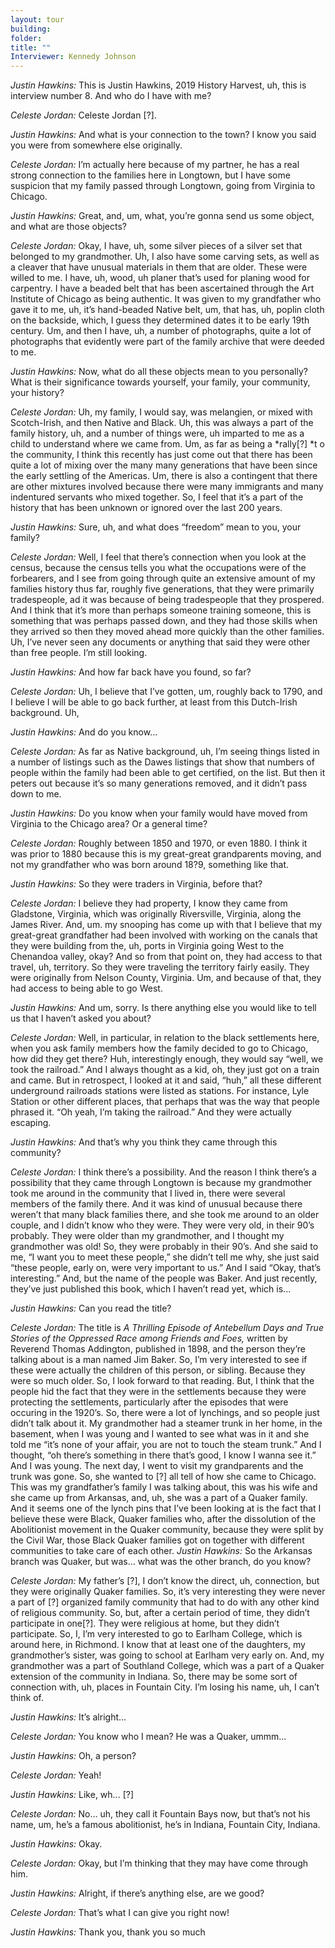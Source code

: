 ```yaml
---
layout: tour
building: 
folder: 
title: ""
Interviewer: Kennedy Johnson
---
```



*Justin Hawkins:* This is Justin Hawkins, 2019 History Harvest, uh, this is interview number 8. And who do I have with me?

*Celeste Jordan:* Celeste Jordan [?].

*Justin Hawkins:* And what is your connection to the town? I know you said you were from somewhere else originally.

*Celeste Jordan:* I’m actually here because of my partner, he has a real strong connection to the families here in Longtown, but I have some suspicion that my family passed through Longtown, going from Virginia to Chicago.

*Justin Hawkins:* Great, and, um, what, you’re gonna send us some object, and what are those objects?

*Celeste Jordan:* Okay, I have, uh, some silver pieces of a silver set that belonged to my grandmother. Uh, I also have some carving sets, as well as a cleaver that have unusual materials in them that are older. These were willed to me. I have, uh, wood, uh planer that’s used for planing wood for carpentry. I have a beaded belt that has been ascertained through the Art Institute of Chicago as being authentic. It was given to my grandfather who gave it to me, uh, it’s hand-beaded Native belt, um, that has, uh, poplin cloth on the backside, which, I guess they determined dates it to be early 19th century. Um, and then I have, uh, a number of photographs, quite a lot of photographs that evidently were part of the family archive that were deeded to me.

*Justin Hawkins:* Now, what do all these objects mean to you personally? What is their significance towards yourself, your family, your community, your history? 

*Celeste Jordan:* Uh, my family, I would say, was melangien, or mixed with Scotch-Irish, and then Native and Black. Uh, this was always a part of the family history, uh, and a number of things were, uh imparted to me as a child to understand where we came from. Um, as far as being a *rally[?] *t o the community, I think this recently has just come out that there has been quite a lot of mixing over the many many generations that have been since the early settling of the Americas. Um, there is also a contingent that there are other mixtures involved because there were many immigrants and many indentured servants who mixed together. So, I feel that it’s a part of the history that has been unknown or ignored over the last 200 years. 

*Justin Hawkins:* Sure, uh, and what does “freedom” mean to you, your family?

*Celeste Jordan:* Well, I feel that there’s connection when you look at the census, because the census tells you what the occupations were of the forbearers, and I see from going through quite an extensive amount of my families history thus far, roughly five generations, that they were primarily tradespeople, ad it was because of being tradespeople that they prospered. And I think that it’s more than perhaps someone training someone, this is something that was perhaps passed down, and they had those skills when they arrived so then they moved ahead more quickly than the other families. Uh, I’ve never seen any documents or anything that said they were other than free people. I’m still looking.

*Justin Hawkins:* And how far back have you found, so far?

*Celeste Jordan:* Uh, I believe that I’ve gotten, um, roughly back to 1790, and I believe I will be able to go back further, at least from this Dutch-Irish background. Uh,

*Justin Hawkins:* And do you know... 

*Celeste Jordan:* As far as Native background, uh, I’m seeing things listed in a number of listings such as the Dawes listings that show that numbers of people within the family had been able to get certified, on the list. But then it peters out because it’s so many generations removed, and it didn’t pass down to me. 

*Justin Hawkins:* Do you know when your family would have moved from Virginia to the Chicago area? Or a general time?

*Celeste Jordan:* Roughly between 1850 and 1970, or even 1880. I think it was prior to 1880 because this is my great-great grandparents moving, and not my grandfather who was born around 18?9, something like that. 

*Justin Hawkins:* So they were traders in Virginia, before that?

*Celeste Jordan:* I believe they had property, I know they came from Gladstone, Virginia, which was originally Riversville, Virginia, along the James River. And, um. my snooping has come up with that I believe that my great-great grandfather had been involved with working on the canals that they were building from the, uh, ports in Virginia going West to the Chenandoa valley, okay? And so from that point on, they had access to that travel, uh, territory. So they were traveling the territory fairly easily. They were originally from Nelson County, Virginia. Um, and because of that, they had access to being able to go West.

*Justin Hawkins:* And um, sorry. Is there anything else you would like to tell us that I haven’t asked you about?

*Celeste Jordan:* Well, in particular, in relation to the black settlements here, when you ask family members how the family decided to go to Chicago, how did they get there? Huh, interestingly enough, they would say “well, we took the railroad.” And I always thought as a kid, oh, they just 
got on a train and came. But in retrospect, I looked at it and said, “huh,” all these different underground railroads stations were listed as stations. For instance, Lyle Station or other different places, that perhaps that was the way that people phrased it. “Oh yeah, I’m taking the railroad.” And they were actually escaping. 

*Justin Hawkins:* And that’s why you think they came through this community?

*Celeste Jordan:* I think there’s a possibility. And the reason I think there’s a possibility that they came through Longtown is because my grandmother took me around in the community that I lived in, there were several members of the family there. And it was kind of unusual because there weren’t that many black families there, and she took me around to an older couple, and I didn’t know who they were. They were very old, in their 90’s probably. They were older than my grandmother, and I thought my grandmother was old! So, they were probably in their 90’s. And she said to me, “I want you to meet these people,” she didn’t tell me why, she just said “these people, early on, were very important to us.” And I said “Okay, that’s interesting.” And, but the name of the people was Baker. And just recently, they’ve just published this book, which I haven’t read yet, which is...

*Justin Hawkins:* Can you read the title?

*Celeste Jordan:* The title is *A Thrilling Episode of Antebellum Days and True Stories of the Oppressed Race among Friends and Foes,* written by Reverend Thomas Addington, published in 1898, and the person they’re talking about is a man named Jim Baker. So, I’m very interested to see if these were actually the children of this person, or sibling. Because they were so much older. So, I look forward to that reading. But, I think that the people hid the fact that they were in the settlements because they were protecting the settlements, particularly after the episodes that 
were occuring in the 1920’s. So, there were a lot of lynchings, and so people just didn’t talk about it. My grandmother had a steamer trunk in her home, in the basement, when I was young and I wanted to see what was in it and she told me “it’s none of your affair, you are not to touch the steam trunk.” And I thought, “oh there’s something in there that’s good, I know I wanna see it.” And I was young. The next day, I went to visit my grandparents and the trunk was gone. So, she wanted to [?] all tell of how she came to Chicago. This was my grandfather’s family I was talking about, this was his wife and she came up from Arkansas, and, uh, she was a part of a Quaker family. And it seems one of the lynch pins that I’ve been looking at is the fact that I believe these were Black, Quaker families who, after the dissolution of the Abolitionist movement in the Quaker community, because they were split by the Civil War, those Black Quaker families got on together with different communities to take care of each other. 
*Justin Hawkins:* So the Arkansas branch was Quaker, but was... what was the other branch, do you know?

*Celeste Jordan:* My father’s [?], I don’t know the direct, uh, connection, but they were originally Quaker families. So, it’s very interesting they were never a part of [?] organized family community that had to do with any other kind of religious community. So, but, after a certain period of time, they didn’t participate in one[?]. They were religious at home, but they didn’t participate. So, I, I’m very interested to go to Earlham College, which is around here, in Richmond. I know that at least one of the daughters, my grandmother’s sister, was going to school at Earlham very early on. And, my grandmother was a part of Southland College, which was a part of a Quaker extension of the community in Indiana. So, there may be some sort of connection with, uh, places in Fountain City. I’m losing his name, uh, I can’t think of. 

*Justin Hawkins:* It’s alright...

*Celeste Jordan:* You know who I mean? He was a Quaker, ummm...

*Justin Hawkins:* Oh, a person?

*Celeste Jordan:* Yeah!

*Justin Hawkins:* Like, wh... [?]

*Celeste Jordan:* No... uh, they call it Fountain Bays now, but that’s not his name, um, he’s a famous abolitionist, he’s in Indiana, Fountain City, Indiana.

*Justin Hawkins:* Okay.

*Celeste Jordan:* Okay, but I’m thinking that they may have come through him.

*Justin Hawkins:* Alright, if there’s anything else, are we good?

*Celeste Jordan:* That’s what I can give you right now!

*Justin Hawkins:* Thank you, thank you so much 